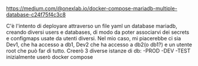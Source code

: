 https://medium.com/@onexlab.io/docker-compose-mariadb-multiple-database-c24f75f4c3c8


C'è l'intento di deployare attraverso un file yaml un database mariadb, creando diversi users e databases, di modo da poter associarvi dei secrets e configmaps usate da utenti diversi. Nel mio caso, mi piacerebbe ci sia Dev1, che ha accesso a db1, Dev2 che ha accesso a db2(o db1?) e un utente root che può far di tutto.
Creerò 3 diverse istanze di db: 
-PROD
-DEV
-TEST
inizialmente userò docker compose
